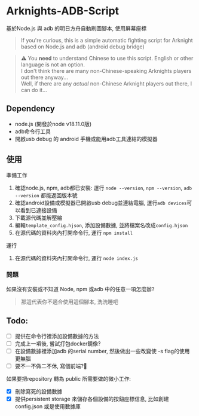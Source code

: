 # Arknights-ADB-Script
基於Node.js 與 adb 的明日方舟自動刷圖腳本, 使用屏幕座標

> If you're curious, this is a simple automatic fighting script for Arknight based on Node.js and adb (android debug bridge)<br/>

> :warning: You **need** to understand Chinese to use this script. English or other language is not an option. <br/>
> I don't think there are many non-Chinese-speaking Arknights players out there anyway... <br/>
> Well, if there are any *actual* non-Chinese Arknight players out there, I can do it...

## Dependency
- node.js (開發於node v18.11.0版)
- adb命令行工具
- 開啟usb debug 的 android 手機或能用adb工具連結的模擬器


## 使用
準備工作
1. 確認node.js, npm, adb都已安裝: 運行 `node --version`, `npm --version`, `adb --version` 都能返回版本號
2. 確認android設備或模擬器已開啟usb debug並連結電腦, 運行`adb devices`可以看到已連接設備
3. 下載源代碼並解壓縮
4. 編輯`template_config.hjson`, 添加設備數據, 並將檔案名改成`config.hjson`
5. 在源代碼的資料夾內打開命令行, 運行 `npm install`

運行
1. 在源代碼的資料夾內打開命令行, 運行 `node index.js`

### 問題

如果沒有安裝或不知道 Node, npm 或adb 中的任意一項怎麼辦?
> 那這代表你不適合使用這個腳本, 洗洗睡吧


## Todo:
- [ ] 提供在命令行裡添加設備數據的方法
- [ ] 完成上一項後, 嘗試打包docker鏡像?
- [ ] 在設備數據裡添加adb 的serial number, 然後做出一些改變使 -s flag的使用更無腦
- [ ] 要不一不做二不休, 寫個前端?:thinking:

如果要把repository 轉為 public 所需要做的微小工作:
- [x] 刪除寫死的設備數據
- [x] 提供persistent storage 來儲存各個設備的按鈕座標信息, 比如創建config.json 或是使用數據庫
